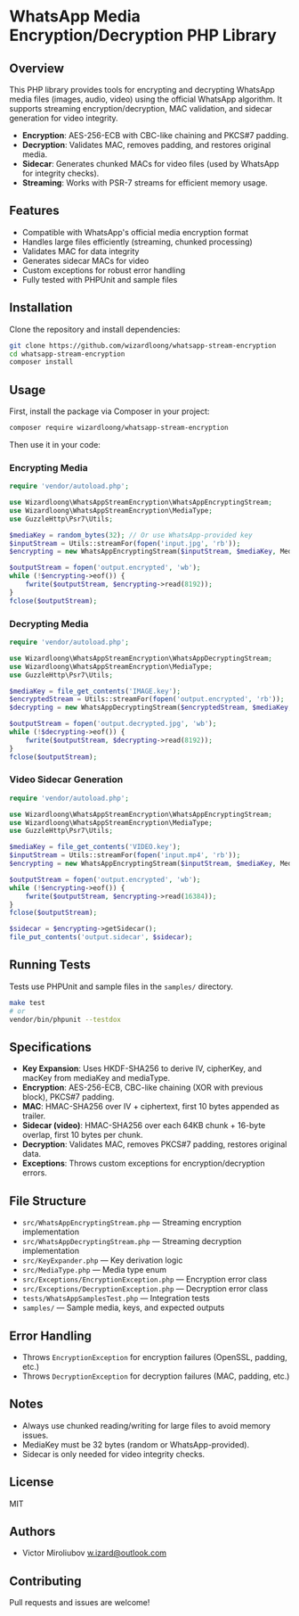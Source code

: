 # WhatsApp Media Encryption/Decryption PHP Library

## Overview
This PHP library provides tools for encrypting and decrypting WhatsApp media files (images, audio, video) using the official WhatsApp algorithm. It supports streaming encryption/decryption, MAC validation, and sidecar generation for video integrity.

- **Encryption**: AES-256-ECB with CBC-like chaining and PKCS#7 padding.
- **Decryption**: Validates MAC, removes padding, and restores original media.
- **Sidecar**: Generates chunked MACs for video files (used by WhatsApp for integrity checks).
- **Streaming**: Works with PSR-7 streams for efficient memory usage.

## Features
- Compatible with WhatsApp's official media encryption format
- Handles large files efficiently (streaming, chunked processing)
- Validates MAC for data integrity
- Generates sidecar MACs for video
- Custom exceptions for robust error handling
- Fully tested with PHPUnit and sample files

## Installation

Clone the repository and install dependencies:

```bash
git clone https://github.com/wizardloong/whatsapp-stream-encryption
cd whatsapp-stream-encryption
composer install
```

## Usage

First, install the package via Composer in your project:

```bash
composer require wizardloong/whatsapp-stream-encryption
```

Then use it in your code:

### Encrypting Media
```php
require 'vendor/autoload.php';

use Wizardloong\WhatsAppStreamEncryption\WhatsAppEncryptingStream;
use Wizardloong\WhatsAppStreamEncryption\MediaType;
use GuzzleHttp\Psr7\Utils;

$mediaKey = random_bytes(32); // Or use WhatsApp-provided key
$inputStream = Utils::streamFor(fopen('input.jpg', 'rb'));
$encrypting = new WhatsAppEncryptingStream($inputStream, $mediaKey, MediaType::IMAGE);

$outputStream = fopen('output.encrypted', 'wb');
while (!$encrypting->eof()) {
	fwrite($outputStream, $encrypting->read(8192));
}
fclose($outputStream);
```

### Decrypting Media
```php
require 'vendor/autoload.php';

use Wizardloong\WhatsAppStreamEncryption\WhatsAppDecryptingStream;
use Wizardloong\WhatsAppStreamEncryption\MediaType;
use GuzzleHttp\Psr7\Utils;

$mediaKey = file_get_contents('IMAGE.key');
$encryptedStream = Utils::streamFor(fopen('output.encrypted', 'rb'));
$decrypting = new WhatsAppDecryptingStream($encryptedStream, $mediaKey, MediaType::IMAGE);

$outputStream = fopen('output.decrypted.jpg', 'wb');
while (!$decrypting->eof()) {
	fwrite($outputStream, $decrypting->read(8192));
}
fclose($outputStream);
```

### Video Sidecar Generation
```php
require 'vendor/autoload.php';

use Wizardloong\WhatsAppStreamEncryption\WhatsAppEncryptingStream;
use Wizardloong\WhatsAppStreamEncryption\MediaType;
use GuzzleHttp\Psr7\Utils;

$mediaKey = file_get_contents('VIDEO.key');
$inputStream = Utils::streamFor(fopen('input.mp4', 'rb'));
$encrypting = new WhatsAppEncryptingStream($inputStream, $mediaKey, MediaType::VIDEO, true);

$outputStream = fopen('output.encrypted', 'wb');
while (!$encrypting->eof()) {
	fwrite($outputStream, $encrypting->read(16384));
}
fclose($outputStream);

$sidecar = $encrypting->getSidecar();
file_put_contents('output.sidecar', $sidecar);
```

## Running Tests

Tests use PHPUnit and sample files in the `samples/` directory.

```bash
make test
# or
vendor/bin/phpunit --testdox
```

## Specifications

- **Key Expansion**: Uses HKDF-SHA256 to derive IV, cipherKey, and macKey from mediaKey and mediaType.
- **Encryption**: AES-256-ECB, CBC-like chaining (XOR with previous block), PKCS#7 padding.
- **MAC**: HMAC-SHA256 over IV + ciphertext, first 10 bytes appended as trailer.
- **Sidecar (video)**: HMAC-SHA256 over each 64KB chunk + 16-byte overlap, first 10 bytes per chunk.
- **Decryption**: Validates MAC, removes PKCS#7 padding, restores original data.
- **Exceptions**: Throws custom exceptions for encryption/decryption errors.

## File Structure

- `src/WhatsAppEncryptingStream.php` — Streaming encryption implementation
- `src/WhatsAppDecryptingStream.php` — Streaming decryption implementation
- `src/KeyExpander.php` — Key derivation logic
- `src/MediaType.php` — Media type enum
- `src/Exceptions/EncryptionException.php` — Encryption error class
- `src/Exceptions/DecryptionException.php` — Decryption error class
- `tests/WhatsAppSamplesTest.php` — Integration tests
- `samples/` — Sample media, keys, and expected outputs

## Error Handling
- Throws `EncryptionException` for encryption failures (OpenSSL, padding, etc.)
- Throws `DecryptionException` for decryption failures (MAC, padding, etc.)

## Notes
- Always use chunked reading/writing for large files to avoid memory issues.
- MediaKey must be 32 bytes (random or WhatsApp-provided).
- Sidecar is only needed for video integrity checks.

## License
MIT

## Authors
- Victor Miroliubov w.izard@outlook.com

## Contributing
Pull requests and issues are welcome!
